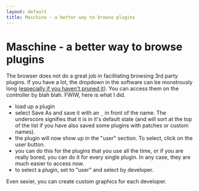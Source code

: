 ```yaml
---
layout: default
title: Maschine - a better way to browse plugins
---
```


# Maschine - a better way to browse plugins

The browser does not do a great job in facilitating browsing 3rd party plugins. If you have a lot, the dropdown in the software can be monstrously long ([especially if you haven't pruned it](Some-things-I-have-learned-about-plugins)). You can access them on the controller by blah blah. FWIW, here is what I did.

* load up a plugin
* select Save As and save it with an `_` in front of the name. The underscore signifies that it is in it's default state (and will sort at the top of the list if you have also saved some plugins with patches or custom names).
* the plugin will now show up in the "user" section. To select, click on the user button.
* you can do this for the plugins that you use all the time, or if you are really bored, you can do it for every single plugin. In any case, they are much easier to access now.
* to select a plugin, set to "user" and select by developer.

Even sexier, you can create custom graphics for each developer.
